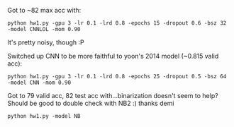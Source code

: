 Got to ~82 max acc with:
```
python hw1.py -gpu 3 -lr 0.1 -lrd 0.8 -epochs 15 -dropout 0.6 -bsz 32 -model CNNLOL -mom 0.90
```
It's pretty noisy, though :P

Switched up CNN to be more faithful to yoon's 2014 model (~0.815 valid acc):
```
python hw1.py -gpu 3 -lr 0.1 -lrd 0.8 -epochs 25 -dropout 0.5 -bsz 64 -model CNN -mom 0.90
```

Got to 79 valid acc, 82 test acc with...binarization doesn't seem to help?
Should be good to double check with NB2 :) thanks demi
```
python hw1.py -model NB
```
